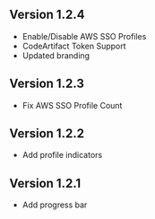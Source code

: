 ## Version 1.2.4
  - Enable/Disable AWS SSO Profiles
  - CodeArtifact Token Support
  - Updated branding

## Version 1.2.3
  - Fix AWS SSO Profile Count

## Version 1.2.2
  - Add profile indicators

## Version 1.2.1
  - Add progress bar
